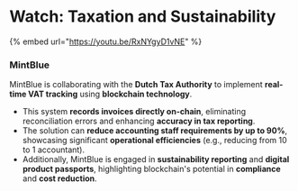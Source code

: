 # Watch: Taxation and Sustainability

{% embed url="https://youtu.be/RxNYgyD1vNE" %}

### MintBlue

MintBlue is collaborating with the **Dutch Tax Authority** to implement **real-time VAT tracking** using **blockchain technology**.

* This system **records invoices directly on-chain**, eliminating reconciliation errors and enhancing **accuracy in tax reporting**.
* The solution can **reduce accounting staff requirements by up to 90%**, showcasing significant **operational efficiencies** (e.g., reducing from 10 to 1 accountant).
* Additionally, MintBlue is engaged in **sustainability reporting** and **digital product passports**, highlighting blockchain's potential in **compliance** and **cost reduction**.
